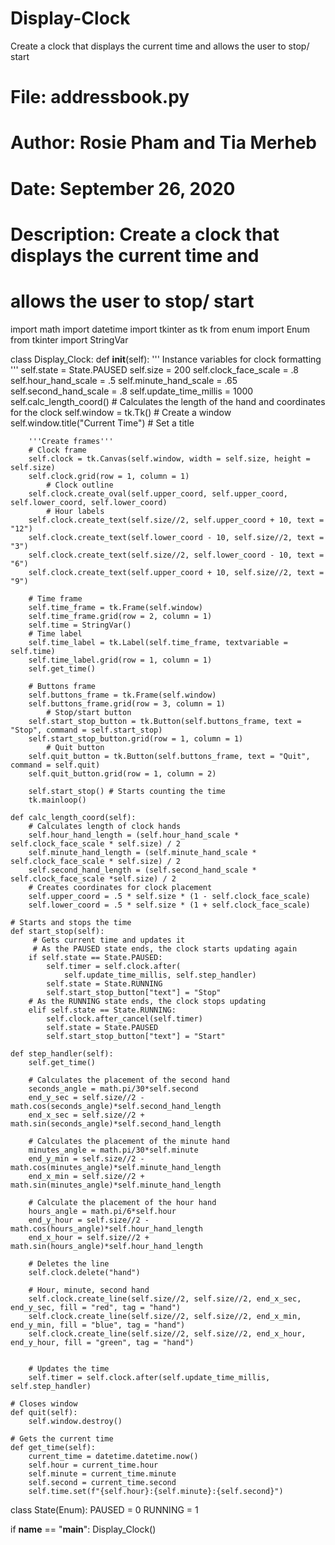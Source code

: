 # Display-Clock
Create a clock that displays the current time and allows the user to stop/ start

# File: addressbook.py
# Author: Rosie Pham and Tia Merheb
# Date: September 26, 2020
# Description: Create a clock that displays the current time and 
# allows the user to stop/ start

import math 
import datetime
import tkinter as tk
from enum import Enum
from tkinter import StringVar

class Display_Clock:
    def __init__(self):
        ''' Instance variables for clock formatting '''
        self.state = State.PAUSED
        self.size = 200
        self.clock_face_scale = .8
        self.hour_hand_scale = .5
        self.minute_hand_scale = .65
        self.second_hand_scale = .8
        self.update_time_millis = 1000
        self.calc_length_coord() # Calculates the length of the hand and coordinates for the clock
        self.window = tk.Tk() # Create a window
        self.window.title("Current Time") # Set a title

        '''Create frames'''
        # Clock frame
        self.clock = tk.Canvas(self.window, width = self.size, height = self.size)
        self.clock.grid(row = 1, column = 1)
            # Clock outline
        self.clock.create_oval(self.upper_coord, self.upper_coord, self.lower_coord, self.lower_coord)
            # Hour labels
        self.clock.create_text(self.size//2, self.upper_coord + 10, text = "12")
        self.clock.create_text(self.lower_coord - 10, self.size//2, text = "3")
        self.clock.create_text(self.size//2, self.lower_coord - 10, text = "6")
        self.clock.create_text(self.upper_coord + 10, self.size//2, text = "9")
        
        # Time frame
        self.time_frame = tk.Frame(self.window)
        self.time_frame.grid(row = 2, column = 1)
        self.time = StringVar()
        # Time label
        self.time_label = tk.Label(self.time_frame, textvariable = self.time)
        self.time_label.grid(row = 1, column = 1)
        self.get_time()
        
        # Buttons frame
        self.buttons_frame = tk.Frame(self.window)
        self.buttons_frame.grid(row = 3, column = 1)
            # Stop/start button
        self.start_stop_button = tk.Button(self.buttons_frame, text = "Stop", command = self.start_stop)
        self.start_stop_button.grid(row = 1, column = 1)
            # Quit button
        self.quit_button = tk.Button(self.buttons_frame, text = "Quit", command = self.quit)
        self.quit_button.grid(row = 1, column = 2)
        
        self.start_stop() # Starts counting the time
        tk.mainloop()

    def calc_length_coord(self):
        # Calculates length of clock hands
        self.hour_hand_length = (self.hour_hand_scale * self.clock_face_scale * self.size) / 2
        self.minute_hand_length = (self.minute_hand_scale * self.clock_face_scale * self.size) / 2
        self.second_hand_length = (self.second_hand_scale * self.clock_face_scale *self.size) / 2
        # Creates coordinates for clock placement
        self.upper_coord = .5 * self.size * (1 - self.clock_face_scale)
        self.lower_coord = .5 * self.size * (1 + self.clock_face_scale)

    # Starts and stops the time
    def start_stop(self):
         # Gets current time and updates it 
         # As the PAUSED state ends, the clock starts updating again
        if self.state == State.PAUSED:
            self.timer = self.clock.after(
                self.update_time_millis, self.step_handler)
            self.state = State.RUNNING
            self.start_stop_button["text"] = "Stop"
        # As the RUNNING state ends, the clock stops updating
        elif self.state == State.RUNNING:
            self.clock.after_cancel(self.timer)
            self.state = State.PAUSED
            self.start_stop_button["text"] = "Start"

    def step_handler(self):
        self.get_time()

        # Calculates the placement of the second hand 
        seconds_angle = math.pi/30*self.second
        end_y_sec = self.size//2 - math.cos(seconds_angle)*self.second_hand_length
        end_x_sec = self.size//2 + math.sin(seconds_angle)*self.second_hand_length

        # Calculates the placement of the minute hand
        minutes_angle = math.pi/30*self.minute
        end_y_min = self.size//2 - math.cos(minutes_angle)*self.minute_hand_length
        end_x_min = self.size//2 + math.sin(minutes_angle)*self.minute_hand_length

        # Calculate the placement of the hour hand
        hours_angle = math.pi/6*self.hour
        end_y_hour = self.size//2 - math.cos(hours_angle)*self.hour_hand_length
        end_x_hour = self.size//2 + math.sin(hours_angle)*self.hour_hand_length

        # Deletes the line
        self.clock.delete("hand")

        # Hour, minute, second hand
        self.clock.create_line(self.size//2, self.size//2, end_x_sec, end_y_sec, fill = "red", tag = "hand")
        self.clock.create_line(self.size//2, self.size//2, end_x_min, end_y_min, fill = "blue", tag = "hand")
        self.clock.create_line(self.size//2, self.size//2, end_x_hour, end_y_hour, fill = "green", tag = "hand")


        # Updates the time
        self.timer = self.clock.after(self.update_time_millis, self.step_handler)

    # Closes window
    def quit(self):
        self.window.destroy()

    # Gets the current time
    def get_time(self):
        current_time = datetime.datetime.now()
        self.hour = current_time.hour
        self.minute = current_time.minute
        self.second = current_time.second
        self.time.set(f"{self.hour}:{self.minute}:{self.second}")

class State(Enum):
    PAUSED = 0
    RUNNING = 1


if __name__ == "__main__":
    Display_Clock()
